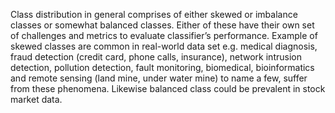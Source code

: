 Class distribution in general comprises of either skewed or imbalance classes or somewhat balanced classes. Either of these have their own set of challenges and metrics to evaluate classifier’s performance. Example of skewed classes are common in real-world data set e.g. medical diagnosis, fraud detection (credit card, phone calls, insurance), network intrusion detection, pollution detection, fault monitoring, biomedical, bioinformatics and remote sensing (land mine, under water mine) to name a few, suffer from these phenomena. Likewise balanced class could be prevalent in stock market data.
